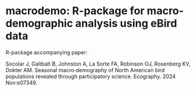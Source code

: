 # macrodemo: R-package for macro-demographic analysis using eBird data

R-package accompanying paper:

Socolar J, Galtbalt B, Johnston A, La Sorte FA, Robinson OJ, Rosenberg KV, Dokter AM. Seasonal macro‐demography of North American bird populations revealed through participatory science. Ecography. 2024 Nov:e07349.
